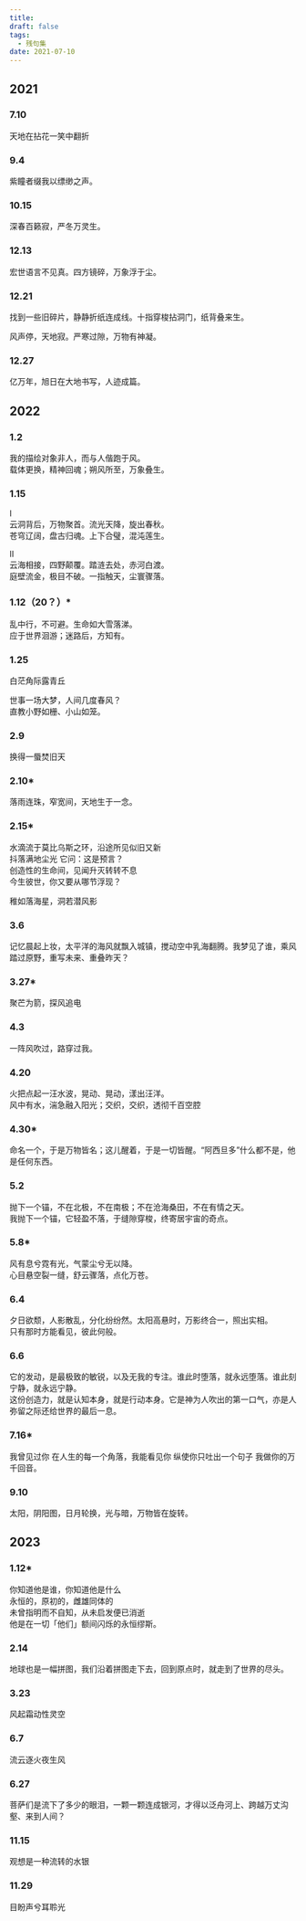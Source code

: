 ```yaml
---
title: 
draft: false
tags:
  - 残句集
date: 2021-07-10
---
```

## 2021
### 7.10
天地在拈花一笑中翻折
### 9.4
紫瞳者缀我以缥缈之声。
### 10.15
深春百籁寂，严冬万灵生。
### 12.13
宏世语言不见真。四方镜碎，万象浮于尘。
### 12.21
找到一些旧碎片，静静折纸连成线。十指穿梭拈洞门，纸背叠来生。

风声停，天地寂。严寒过隙，万物有神凝。
### 12.27
亿万年，旭日在大地书写，人迹成篇。

  
## 2022
### 1.2
我的描绘对象非人，而与人偕跑于风。  
载体更换，精神回魂；朔风所至，万象叠生。
### 1.15
Ⅰ  
云洞背后，万物聚首。流光天降，旋出春秋。  
苍穹辽阔，盘古归魂。上下合璧，混沌莲生。

Ⅱ  
云海相接，四野颠覆。踏涟去处，赤河白渡。  
庭壁流金，极目不破。一指触天，尘寰骤落。

### 1.12（20？）*
乱中行，不可避。生命如大雪落涕。  
应于世界洄游；迷路后，方知有。
### 1.25
白茫角际露青丘

世事一场大梦，人间几度春风？  
直教小野如栅、小山如笼。
### 2.9
换得一蜃焚旧天
### 2.10*
落雨连珠，窄宽间，天地生于一念。
### 2.15*
水滴流于莫比乌斯之环，沿途所见似旧又新  
抖落满地尘光 它问：这是预言？  
创造性的生命间，见闻升灭转转不息  
今生彼世，你又要从哪节浮现？  

稚如落海星，洞若潜风影
### 3.6
记忆晨起上妆，太平洋的海风就飘入城镇，搅动空中乳海翻腾。我梦见了谁，乘风踏过原野，重写未来、重叠昨天？
### 3.27*
聚芒为箭，探风追电
### 4.3
一阵风吹过，路穿过我。
### 4.20
火把点起一汪水波，晃动、晃动，漾出汪洋。  
风中有水，湍急融入阳光；交织，交织，透彻千百空腔
### 4.30*
命名一个，于是万物皆名；这儿醒着，于是一切皆醒。“阿西旦多”什么都不是，他是任何东西。
### 5.2
抛下一个锚，不在北极，不在南极；不在沧海桑田，不在有情之天。  
我抛下一个锚，它轻盈不落，于缝隙穿梭，终寄居宇宙的奇点。
### 5.8*
风有息兮霓有光，气蒙尘兮无以降。  
心目悬空裂一缝，舒云骤落，点化万苍。
### 6.4
夕日欲颓，人影散乱，分化纷纷然。太阳高悬时，万影终合一，照出实相。  
只有那时方能看见，彼此何般。
### 6.6
它的发动，是最极致的敏锐，以及无我的专注。谁此时堕落，就永远堕落。谁此刻宁静，就永远宁静。  
这份创造力，就是认知本身，就是行动本身。它是神为人吹出的第一口气，亦是人弥留之际还给世界的最后一息。
### 7.16*
我曾见过你
在人生的每一个角落，我能看见你
纵使你只吐出一个句子
我做你的万千回音。
### 9.10
太阳，阴阳图，日月轮换，光与暗，万物皆在旋转。

## 2023
### 1.12*
你知道他是谁，你知道他是什么  
永恒的，原初的，雌雄同体的  
未曾指明而不自知，从未启发便已消逝  
他是在一切「他们」额间闪烁的永恒缪斯。
### 2.14
地球也是一幅拼图，我们沿着拼图走下去，回到原点时，就走到了世界的尽头。
### 3.23
风起霜动性灵空
### 6.7
流云逐火夜生风
### 6.27
菩萨们是流下了多少的眼泪，一颗一颗连成银河，才得以泛舟河上、跨越万丈沟壑、来到人间？
### 11.15
观想是一种流转的水银
### 11.29
目盼声兮耳聆光